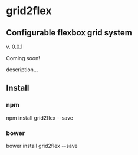 # grid2flex
## Configurable flexbox grid system
v. 0.0.1

Coming soon!

description...

## Install
### npm
npm install grid2flex --save

### bower
bower install grid2flex --save